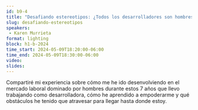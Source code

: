 ```yaml
---
id: b9-4
title: "Desafiando estereotipos: ¿Todos los desarrolladores son hombres?"
slug: desafiando-estereotipos
speakers:
 - Karen Murrieta
format: lighting
block: h1-b-2024
time_start: 2024-05-09T18:20:00-06:00
time_end: 2024-05-09T18:30:00-06:00
video:
slides:
---
```


Compartiré mi experiencia sobre cómo me he ido desenvolviendo en el mercado laboral dominado por hombres durante estos 7 años que llevo trabajando como desarrolladora, cómo he aprendido a empoderarme y qué obstáculos he tenido que atravesar para llegar hasta donde estoy.